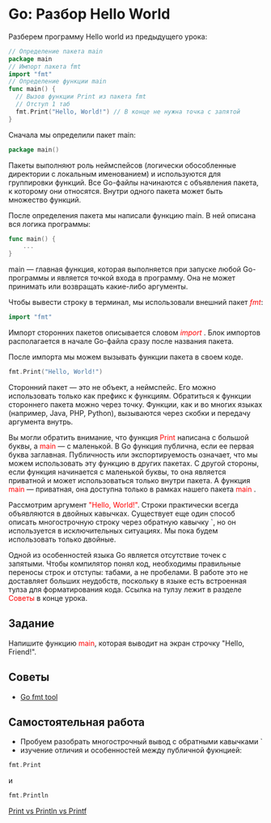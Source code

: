 # Go: Разбор Hello World
Разберем программу Hello world из предыдущего урока:
```go
// Определение пакета main
package main
// Импорт пакета fmt
import "fmt"
// Определение функции main
func main() {
  // Вызов функции Print из пакета fmt
  // Отступ 1 таб
  fmt.Print("Hello, World!") // В конце не нужна точка с запятой
}
```
Сначала мы определили пакет main:
```go
package main()
```
Пакеты выполняют роль неймспейсов (логически обособленные директории с локальным именованием) и используются для группировки функций. Все Go-файлы начинаются с объявления пакета, к которому они относятся. Внутри одного пакета может быть множество функций.

После определения пакета мы написали функцию main. В ней описана вся логика программы:
```go
func main() {
    ...
}
```
main — главная функция, которая выполняется при запуске любой Go-программы и является точкой входа в программу. Она не может принимать или возвращать какие-либо аргументы.

Чтобы вывести строку в терминал, мы использовали внешний пакет 
<span style="color:red"> *fmt*</span>:
```go
import "fmt"
```
Импорт сторонних пакетов описывается словом 
<span style="color:red"> *import* </span>. Блок импортов располагается в начале Go-файла сразу после названия пакета.

После импорта мы можем вызывать функции пакета в своем коде.
```go
fmt.Print("Hello, World!")
```
Сторонний пакет — это не объект, а неймспейс. Его можно использовать только как префикс к функциям. Обратиться к функции стороннего пакета можно через точку. Функции, как и во многих языках (например, Java, PHP, Python), вызываются через скобки и передачу аргумента внутрь. 

Вы могли обратить внимание, что функция <span style="color:red"> Print </span> написана с большой буквы, а <span style="color:red"> main </span> — с маленькой. В Go функция публична, если ее первая буква заглавная. Публичность или экспортируемость означает, что мы можем использовать эту функцию в других пакетах. С другой стороны, если функция начинается с маленькой буквы, то она является приватной и может использоваться только внутри пакета. А функция <span style="color:red"> main </span> — приватная, она доступна только в рамках нашего пакета <span style="color:red">main</span> .

Рассмотрим аргумент <span style="color:red"> "Hello, World!"</span>. Строки практически всегда объявляются в двойных кавычках. Существует еще один способ описать многострочную строку через обратную кавычку `, но он используется в исключительных ситуациях. Мы пока будем использовать только двойные.

Одной из особенностей языка Go является отсутствие точек с запятыми. Чтобы компилятор понял код, необходимы правильные переносы строк и отступы: табами, а не пробелами. В работе это не доставляет больших неудобств, поскольку в языке есть встроенная тулза для форматирования кода. Ссылка на тулзу лежит в разделе <span style="color:red">Советы</span> в конце урока.

## Задание
Напишите функцию <span style="color:red">main</span>, которая выводит на экран строчку "Hello, Friend!".

## Советы

* [Go fmt tool](https://blog.golang.org/gofmt)

## Самостоятельная работа
* Пробуем разобрать многострочный вывод с обратными кавычками `
* изучение отличия и особенностей между публичной фукнцией:
```go
fmt.Print
```
 и 
```go 
fmt.Println 
```
[Print vs Println vs Printf](https://golangbyexample.com/println-printf-print-golang/)